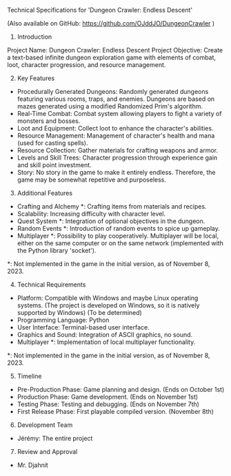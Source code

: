 Technical Specifications for 'Dungeon Crawler: Endless Descent'

(Also available on GitHub: https://github.com/OJddJO/DungeonCrawler )

1. Introduction

Project Name: Dungeon Crawler: Endless Descent
Project Objective: Create a text-based infinite dungeon exploration game with elements of combat, loot, character progression, and resource management.

2. Key Features

-   Procedurally Generated Dungeons: Randomly generated dungeons featuring various rooms, traps, and enemies. Dungeons are based on mazes generated using a modified Randomized Prim's algorithm.
-   Real-Time Combat: Combat system allowing players to fight a variety of monsters and bosses.
-   Loot and Equipment: Collect loot to enhance the character's abilities.
-   Resource Management: Management of character's health and mana (used for casting spells).
-   Resource Collection: Gather materials for crafting weapons and armor.
-   Levels and Skill Trees: Character progression through experience gain and skill point investment.
-   Story: No story in the game to make it entirely endless. Therefore, the game may be somewhat repetitive and purposeless.

3. Additional Features

-   Crafting and Alchemy *: Crafting items from materials and recipes.
-   Scalability: Increasing difficulty with character level.
-   Quest System *: Integration of optional objectives in the dungeon.
-   Random Events *: Introduction of random events to spice up gameplay.
-   Multiplayer *: Possibility to play cooperatively. Multiplayer will be local, either on the same computer or on the same network (implemented with the Python library 'socket').

*: Not implemented in the game in the initial version, as of November 8, 2023.

4. Technical Requirements

-   Platform: Compatible with Windows and maybe Linux operating systems. (The project is developed on Windows, so it is natively supported by Windows) (To be determined)
-   Programming Language: Python
-   User Interface: Terminal-based user interface.
-   Graphics and Sound: Integration of ASCII graphics, no sound.
-   Multiplayer *: Implementation of local multiplayer functionality.

*: Not implemented in the game in the initial version, as of November 8, 2023.

5. Timeline

-   Pre-Production Phase: Game planning and design. (Ends on October 1st)
-   Production Phase: Game development. (Ends on November 1st)
-   Testing Phase: Testing and debugging. (Ends on November 7th)
-   First Release Phase: First playable compiled version. (November 8th)

6. Development Team

-   Jérémy: The entire project

7. Review and Approval

-   Mr. Djahnit